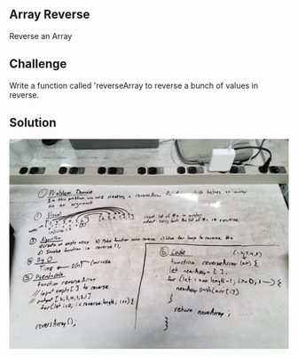 ## Array Reverse 
Reverse an Array 

## Challenge
Write a function called 'reverseArray to reverse a bunch of values in reverse.

## Solution
![alt text](https://github.com/kgamer007/data-structures-and-algorithms/blob/master/1-array-reverse/20180612_142136.jpg)